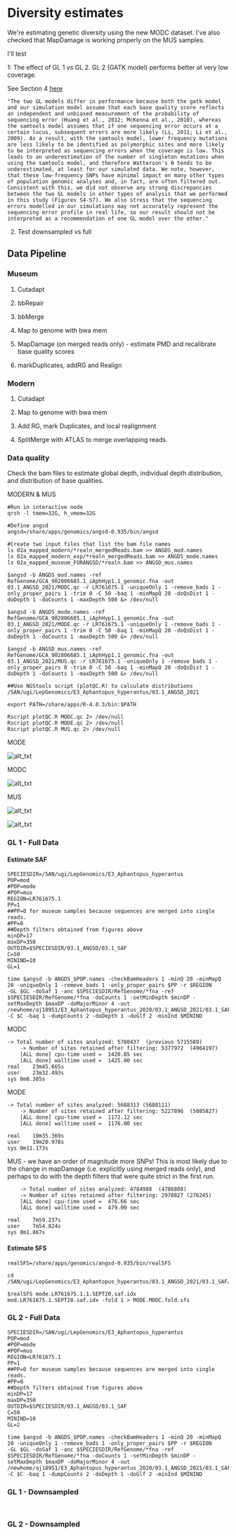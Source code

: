 # Diversity estimates

We're estimating genetic diversity using the new MODC dataset. I've also checked that MapDamage is working properly on the MUS samples.

I'll test

1: The effect of GL 1 vs GL 2. GL 2 (GATK model) performs better at very low coverage. 

See Section 4 [here](https://onlinelibrary.wiley.com/doi/10.1111/mec.16077)

```
"The two GL models differ in performance because both the gatk model and our simulation model assume that each base quality score reflects an independent and unbiased measurement of the probability of sequencing error (Huang et al., 2012; McKenna et al., 2010), whereas the samtools model assumes that if one sequencing error occurs at a certain locus, subsequent errors are more likely (Li, 2011; Li et al., 2009). As a result, with the samtools model, lower frequency mutations are less likely to be identified as polymorphic sites and more likely to be interpreted as sequencing errors when the coverage is low. This leads to an underestimation of the number of singleton mutations when using the samtools model, and therefore Watterson's θ tends to be underestimated, at least for our simulated data. We note, however, that these low-frequency SNPs have minimal impact on many other types of population genomic analyses and, in fact, are often filtered out. Consistent with this, we did not observe any strong discrepancies between the two GL models in other types of analysis that we performed in this study (Figures S4-S7). We also stress that the sequencing errors modelled in our simulations may not accurately represent the sequencing error profile in real life, so our result should not be interpreted as a recommendation of one GL model over the other."
```

2. Test downsampled vs full 



## Data Pipeline

### Museum

1. Cutadapt

2. bbRepair

3. bbMerge

4. Map to genome with bwa mem

5. MapDamage (on merged reads only) - estimate PMD and recalibrate base quality scores

6. markDuplicates, addRG and Realign


### Modern

1. Cutadapt

2. Map to genome with bwa mem

3. Add RG, mark Duplicates, and local realignment 

4. SplitMerge with ATLAS to merge overlapping reads. 



### Data quality

Check the bam files to estimate global depth, individual depth distribution, and distribution of base qualities. 


MODERN & MUS
```
#Run in interactive node
qrsh -l tmem=32G, h_vmem=32G

#Define angsd
angsd=/share/apps/genomics/angsd-0.935/bin/angsd

#Create two input files that list the bam file names
ls 02a_mapped_modern/*realn_mergedReads.bam >> ANGDS_mod.names
ls 02a_mapped_modern_exp/*realn_mergedReads.bam >> ANGDS_mode.names
ls 02a_mapped_museum_FORANGSD/*realn.bam >> ANGSD_mus.names

$angsd -b ANGDS_mod.names -ref RefGenome/GCA_902806685.1_iAphHyp1.1_genomic.fna -out 03.1_ANGSD_2021/MODC.qc -r LR761675.1 -uniqueOnly 1 -remove_bads 1 -only_proper_pairs 1 -trim 0 -C 50 -baq 1 -minMapQ 20 -doQsDist 1 -doDepth 1 -doCounts 1 -maxDepth 500 &> /dev/null

$angsd -b ANGDS_mode.names -ref RefGenome/GCA_902806685.1_iAphHyp1.1_genomic.fna -out 03.1_ANGSD_2021/MODE.qc -r LR761675.1 -uniqueOnly 1 -remove_bads 1 -only_proper_pairs 1 -trim 0 -C 50 -baq 1 -minMapQ 20 -doQsDist 1 -doDepth 1 -doCounts 1 -maxDepth 500 &> /dev/null

$angsd -b ANGSD_mus.names -ref RefGenome/GCA_902806685.1_iAphHyp1.1_genomic.fna -out 03.1_ANGSD_2021/MUS.qc -r LR761675.1 -uniqueOnly 1 -remove_bads 1 -only_proper_pairs 0 -trim 0 -C 50 -baq 1 -minMapQ 20 -doQsDist 1 -doDepth 1 -doCounts 1 -maxDepth 500 &> /dev/null

##Use NGStools script (plotQC.R) to calculate distributions
/SAN/ugi/LepGenomics/E3_Aphantopus_hyperantus/03.1_ANGSD_2021

export PATH=/share/apps/R-4.0.3/bin:$PATH

Rscript plotQC.R MODC.qc 2> /dev/null
Rscript plotQC.R MODE.qc 2> /dev/null
Rscript plotQC.R MUS.qc 2> /dev/null
```

MODE


![alt_txt][MODE.1]

[MODE.1]:https://user-images.githubusercontent.com/12142475/134003399-b9f6b15e-8c35-47fe-9062-6f05c73c1468.png


MODC

![alt_txt][MODC.1]

[MODC.1]:https://user-images.githubusercontent.com/12142475/134003414-733d2649-67c1-4aea-9288-7a0b0dae29c6.png



MUS

![alt_txt][MUS.1]

[MUS.1]:https://user-images.githubusercontent.com/12142475/134025020-5240366a-5245-48f7-93c6-41774325d27d.png

![alt_txt][MUS.2]

[MUS.2]:https://user-images.githubusercontent.com/12142475/134025047-d5700ae4-6464-4863-a792-5dbc72bdec63.png



### GL 1 - Full Data


#### Estimate SAF

```
SPECIESDIR=/SAN/ugi/LepGenomics/E3_Aphantopus_hyperantus
POP=mod
#POP=mode
#POP=mus
REGION=LR761675.1
PP=1
##PP=0 for museum samples because sequences are merged into single reads. 
#PP=0
##Depth filters obtained from figures above
minDP=17
maxDP=350
OUTDIR=$SPECIESDIR/03.1_ANGSD/03.1_SAF
C=50
MININD=10
GL=1

time $angsd -b ANGDS_$POP.names -checkBamHeaders 1 -minQ 20 -minMapQ 20 -uniqueOnly 1 -remove_bads 1 -only_proper_pairs $PP -r $REGION
-GL $GL -doSaf 1 -anc $SPECIESDIR/RefGenome/*fna -ref $SPECIESDIR/RefGenome/*fna -doCounts 1 -setMinDepth $minDP -setMaxDepth $maxDP -doMajorMinor 4 -out /newhome/aj18951/E3_Aphantopus_hyperantus_2020/03.1_ANGSD_2021/03.1_SAF/$POP.$REGION.SEPT20 -C $C -baq 1 -dumpCounts 2 -doDepth 1 -doGlf 2 -minInd $MININD
```


MODC
```
-> Total number of sites analyzed: 5780437  (previous 5715589)
	-> Number of sites retained after filtering: 5377972  (4964197)
	[ALL done] cpu-time used =  1420.85 sec
	[ALL done] walltime used =  1425.00 sec
real	23m45.665s
user	23m32.493s
sys	0m8.385s
```


MODE
```
-> Total number of sites analyzed: 5688313 (5688111)
	-> Number of sites retained after filtering: 5227896  (5085827)
	[ALL done] cpu-time used =  1172.12 sec
	[ALL done] walltime used =  1176.00 sec

real	19m35.369s
user	19m20.978s
sys	0m11.173s
```

MUS   - we have an order of magnitude more SNPs! This is most likely due to the change in mapDamage (i.e. explicitly using merged reads only), and perhaps to do with the depth filters that were quite strict in the first run. 
```
	-> Total number of sites analyzed: 4784988  (4786808)
	-> Number of sites retained after filtering: 2978827 (276245)
	[ALL done] cpu-time used =  476.66 sec
	[ALL done] walltime used =  479.00 sec

real	7m59.237s
user	7m54.824s
sys	0m1.867s
```


#### Estimate SFS

```
realSFS=/share/apps/genomics/angsd-0.935/bin/realSFS 

cd /SAN/ugi/LepGenomics/E3_Aphantopus_hyperantus/03.1_ANGSD_2021/03.1_SAF/

$realSFS mode.LR761675.1.1.SEPT20.saf.idx mod.LR761675.1.SEPT20.saf.idx -fold 1 > MODE.MODC.fold.sfs

```




### GL 2 - Full Data


```
SPECIESDIR=/SAN/ugi/LepGenomics/E3_Aphantopus_hyperantus
POP=mod
#POP=mode
#POP=mus
REGION=LR761675.1
PP=1
##PP=0 for museum samples because sequences are merged into single reads. 
#PP=0
##Depth filters obtained from figures above
minDP=17
maxDP=350
OUTDIR=$SPECIESDIR/03.1_ANGSD/03.1_SAF
C=50
MININD=10
GL=2

time $angsd -b ANGDS_$POP.names -checkBamHeaders 1 -minQ 20 -minMapQ 20 -uniqueOnly 1 -remove_bads 1 -only_proper_pairs $PP -r $REGION
-GL $GL -doSaf 1 -anc $SPECIESDIR/RefGenome/*fna -ref $SPECIESDIR/RefGenome/*fna -doCounts 1 -setMinDepth $minDP -setMaxDepth $maxDP -doMajorMinor 4 -out /newhome/aj18951/E3_Aphantopus_hyperantus_2020/03.1_ANGSD_2021/03.1_SAF/$POP.$REGION.$GL.SEPT20 -C $C -baq 1 -dumpCounts 2 -doDepth 1 -doGlf 2 -minInd $MININD

```


### GL 1 - Downsampled

```


```


### GL 2 - Downsampled

```

```


